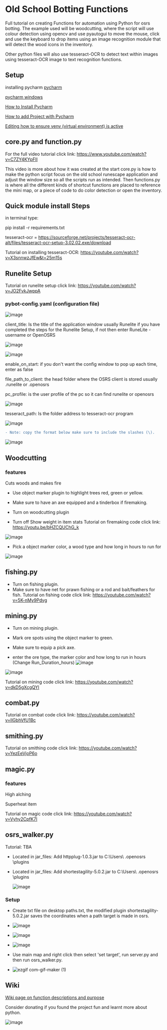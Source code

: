 # Old School Botting Functions

Full tutorial on creating Functions for automation using Python for osrs botting. 
The example used will be woodcutting, where the script will use colour detection using opencv and use pyautogui to move the mouse, click and use the keyboard to drop items using an image recognition module that will detect the wood icons in the inventory.

Other python files will also use tesseract-OCR to detect text within images using tesseract-OCR image to text recognition functions.

## Setup

installing pycharm
<a href="https://www.jetbrains.com/pycharm/download/#section=windows">pycharm</a> 

<a href="https://www.jetbrains.com/pycharm/download/download-thanks.html?platform=windows&code=PCC">pycharm windows</a>

<a href="https://github.com/slyautomation/osrs_basic_botting_functions/wiki/How-to-Install-Pycharm"> How to Install Pycharm</a>

<a href="https://github.com/slyautomation/osrs_basic_botting_functions/wiki/How-to-add-Project-with-Pycharm"> How to add Project with Pycharm</a>

<a href="https://github.com/slyautomation/osrs_basic_botting_functions/wiki/how-to-ensure-venv-%28virtual-environment%29-is-active"> Editing how to ensure venv (virtual environment) is active</a>

## core.py and function.py
For the full video tutorial click link: https://www.youtube.com/watch?v=C7ZY4KYpFII

This video is more about how it was created at the start core.py is how to make the python script focus on the old school runescape application and adjust the window size so all the scripts run as intended. Then functions.py is where all the different kinds of shortcut functions are placed to reference the mini map, or a piece of code to do color detection or open the inventory.

## Quick module install Steps

in terminal type:

pip install -r requirements.txt

tesseract-ocr = https://sourceforge.net/projects/tesseract-ocr-alt/files/tesseract-ocr-setup-3.02.02.exe/download

Tutorial on installing tesseract-OCR: https://youtube.com/watch?v=X3snnwzJfEw&t=25m15s

## Runelite Setup
Tutorial on runelite setup click link: https://youtube.com/watch?v=JO2FvkJwppA

### pybot-config.yaml (configuration file)

![image](https://user-images.githubusercontent.com/81003470/177748290-e8337717-0f06-4aeb-afc9-19056bbebc23.png)

client_title: Is the title of the application window usually Runelite if you have completed the steps for the Runelite Setup, if not then enter RuneLite - username or OpenOSRS

![image](https://user-images.githubusercontent.com/81003470/177749000-e7b09b9d-26fc-43ab-95cd-2a84ad12fcc3.png)

![image](https://user-images.githubusercontent.com/81003470/177749289-c6b11dfe-1fe0-4d5d-a67f-bf53d62839ce.png)

enable_on_start: if you don't want the config window to pop up each time, enter as false

file_path_to_client: the head folder where the OSRS client is stored usually .runelite or .openosrs

pc_profile: is the user profile of the pc so it can find runelite or openosrs

![image](https://user-images.githubusercontent.com/81003470/177750475-75e97359-907d-4c2a-b36d-0ada31594fd8.png)

tesseract_path: Is the folder address to tesseract-ocr program

![image](https://user-images.githubusercontent.com/81003470/177748476-6b190ed9-d1b2-4677-96c5-2b47859f2ee6.png)

```diff
- Note: copy the format below make sure to include the slashes (\).
```
![image](https://user-images.githubusercontent.com/81003470/177748290-e8337717-0f06-4aeb-afc9-19056bbebc23.png)

## Woodcutting

### features

Cuts woods and makes fire
- Use object marker plugin to highlight trees red, green or yellow.
- Make sure to have an axe equipped and a tinderbox if firemaking.

- Turn on woodcutting plugin
- Turn off Show weight in item stats
Tutorial on firemaking code click link: https://youtu.be/bHZCQUChG_k

![image](https://user-images.githubusercontent.com/81003470/172408565-e7bb7126-ede9-41ff-a143-b9257cee6344.png)

- Pick a object marker color, a wood type and how long in hours to run for

![image](https://user-images.githubusercontent.com/81003470/172408690-510ff90b-0197-4959-a7a8-201e1620b79b.png)

## fishing.py
- Turn on fishing plugin.
- Make sure to have net for prawn fishing or a rod and bait/feathers for fish.
Tutorial on fishing code click link: https://youtube.com/watch?v=5K-nMy9Pdvg


## mining.py
- Turn on mining plugin.
- Mark ore spots using the object marker to green. 
- Make sure to equip a pick axe.

- enter the ore type, the marker color and how long to run in hours (Change Run_Duration_hours) 
![image](https://user-images.githubusercontent.com/81003470/172346408-c72b05cf-6e23-4846-b5db-e189c6501e60.png)

![image](https://user-images.githubusercontent.com/81003470/172290853-3d98d94c-38c4-41b9-8971-da017776956a.png)

Tutorial on mining code click link: https://youtube.com/watch?v=dkD5gXcgQYI


## combat.py
Tutorial on combat code click link: https://youtube.com/watch?v=llGbhVfU1Bc

## smithing.py

Tutorial on smithing code click link: https://youtube.com/watch?v=YezEeVjoP6o

## magic.py

### features

High alching

Superheat item

Tutorial on magic code click link: https://youtube.com/watch?v=Vyhy2CpfK7I

## osrs_walker.py

Tutorial: TBA

- Located in jar_files: Add httpplug-1.0.3.jar to C:\Users\  <username> \.openosrs \plugins
- Located in jar_files: Add shortestagility-5.0.2.jar to C:\Users\ <username> \.openosrs \plugins
  
  ![image](https://user-images.githubusercontent.com/81003470/155945546-695d28b8-5cbd-461a-9342-44d38e6c6b37.png)

### Setup
- Create txt file on desktop paths.txt, the modified plugin shortestagility-5.0.2.jar saves the coordinates when a path target is made in osrs. 
- ![image](https://user-images.githubusercontent.com/81003470/140734894-c097bde1-4448-4e2c-898b-a6fc4238ca98.png)
- ![image](https://user-images.githubusercontent.com/81003470/140739938-3f9d4826-8d07-4ddc-bf17-19407ff7beab.png)
- ![image](https://user-images.githubusercontent.com/81003470/140739552-1633d5db-5d0f-4348-8e71-bb0fa2ec0574.png)

- Use main map and right click then select 'set target', run server.py and then run osrs_walker.py.
- ![ezgif com-gif-maker (1)](https://user-images.githubusercontent.com/81003470/140738915-4ba2106a-ec4f-4a89-97e9-46eacca6f792.gif)



## Wiki
[Wiki page on function descriptions and purpose](https://github.com/slyautomation/osrs_basic_botting_functions/wiki/Purpose-and-Definition-of-Functions-including-argument-s-usage)

Consider donating if you found the project fun and learnt more about python.

![image](https://user-images.githubusercontent.com/81003470/112718441-215b1780-8f47-11eb-81a6-4952b9cb5ef4.png)
